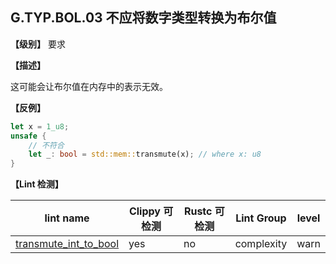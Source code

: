 ## G.TYP.BOL.03 不应将数字类型转换为布尔值

**【级别】** 要求

**【描述】**

这可能会让布尔值在内存中的表示无效。

**【反例】**

```rust
let x = 1_u8;
unsafe {
    // 不符合
    let _: bool = std::mem::transmute(x); // where x: u8
}

```

**【Lint 检测】**

| lint name | Clippy 可检测 | Rustc 可检测 | Lint Group | level |
| ------ | ---- | --------- | ------ | ------ | 
| [transmute_int_to_bool ](https://rust-lang.github.io/rust-clippy/master/#transmute_int_to_bool ) | yes| no | complexity | warn |


